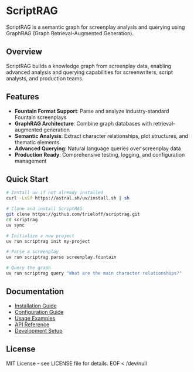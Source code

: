 # ScriptRAG

ScriptRAG is a semantic graph for screenplay analysis and querying using GraphRAG
(Graph Retrieval-Augmented Generation).

## Overview

ScriptRAG builds a knowledge graph from screenplay data, enabling advanced analysis
and querying capabilities for screenwriters, script analysts, and production teams.

## Features

- **Fountain Format Support**: Parse and analyze industry-standard Fountain screenplays
- **GraphRAG Architecture**: Combine graph databases with retrieval-augmented generation
- **Semantic Analysis**: Extract character relationships, plot structures, and thematic elements
- **Advanced Querying**: Natural language queries over screenplay data
- **Production Ready**: Comprehensive testing, logging, and configuration management

## Quick Start

```bash
# Install uv if not already installed
curl -LsSf https://astral.sh/uv/install.sh | sh

# Clone and install ScriptRAG
git clone https://github.com/trieloff/scriptrag.git
cd scriptrag
uv sync

# Initialize a new project
uv run scriptrag init my-project

# Parse a screenplay
uv run scriptrag parse screenplay.fountain

# Query the graph
uv run scriptrag query "What are the main character relationships?"
```

## Documentation

- [Installation Guide](installation.md)
- [Configuration Guide](configuration.md)
- [Usage Examples](usage.md)
- [API Reference](API.md)
- [Development Setup](development.md)

## License

MIT License - see LICENSE file for details.
EOF < /dev/null
